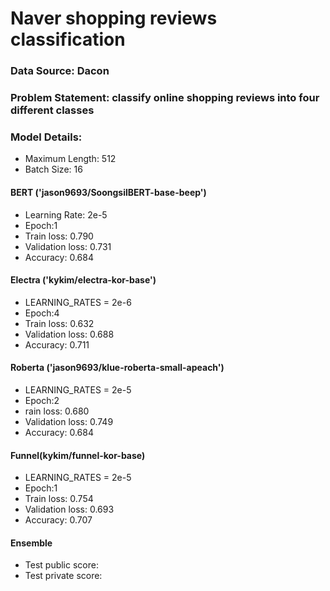 # Naver shopping reviews classification
### Data Source: Dacon

### Problem Statement: classify online shopping reviews into four different classes
### Model Details:

* Maximum Length: 512
* Batch Size: 16

#### BERT ('jason9693/SoongsilBERT-base-beep')
* Learning Rate: 2e-5
* Epoch:1
* Train loss: 0.790
* Validation loss: 0.731
* Accuracy: 0.684

####  Electra ('kykim/electra-kor-base')
* LEARNING_RATES = 2e-6
* Epoch:4
* Train loss: 0.632
* Validation loss: 0.688
* Accuracy: 0.711

#### Roberta ('jason9693/klue-roberta-small-apeach')
* LEARNING_RATES = 2e-5
* Epoch:2
* rain loss: 0.680
* Validation loss: 0.749
* Accuracy: 0.684


#### Funnel(kykim/funnel-kor-base)
* LEARNING_RATES = 2e-5
* Epoch:1
* Train loss: 0.754
* Validation loss: 0.693
* Accuracy: 0.707

#### Ensemble 
* Test public score:
* Test private score:
  

